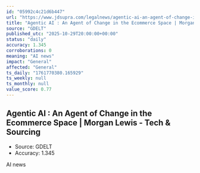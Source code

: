```yaml
---
id: "05992c4c21d6b447"
url: "https://www.jdsupra.com/legalnews/agentic-ai-an-agent-of-change-in-the-3726948/"
title: "Agentic AI : An Agent of Change in the Ecommerce Space | Morgan Lewis - Tech & Sourcing"
source: "GDELT"
published_utc: "2025-10-29T20:00:00+00:00"
status: "daily"
accuracy: 1.345
corroborations: 0
meaning: "AI news"
impact: "General"
affected: "General"
ts_daily: "1761770380.165929"
ts_weekly: null
ts_monthly: null
value_score: 0.77
---
```

## Agentic AI : An Agent of Change in the Ecommerce Space | Morgan Lewis - Tech & Sourcing

- Source: GDELT
- Accuracy: 1.345

AI news
